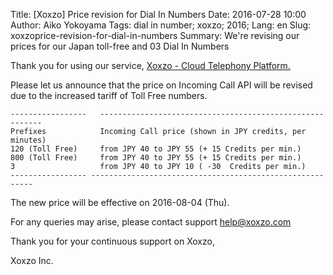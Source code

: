 Title: [Xoxzo] Price revision for Dial In Numbers
Date: 2016-07-28 10:00
Author: Aiko Yokoyama
Tags: dial in number; xoxzo; 2016;
Lang: en
Slug: xoxzoprice-revision-for-dial-in-numbers
Summary: We're revising our prices for our Japan toll-free and 03 Dial In Numbers


Thank you for using our service, [Xoxzo - Cloud Telephony
Platform.](https://www.xoxzo.com/en/)

Please let us announce that the price on Incoming Call API will be
revised due to the increased tariff of Toll Free numbers.

    -----------------   ---------------------------------------------------------
    Prefixes            Incoming Call price (shown in JPY credits, per minutes)
    120 (Toll Free)     from JPY 40 to JPY 55 (+ 15 Credits per min.)
    800 (Toll Free)     from JPY 40 to JPY 55 (+ 15 Credits per min.)
    3                   from JPY 40 to JPY 10 ( -30  Credits per min.)
    ----------------- ---------------------------------------------------------

The new price will be effective on 2016-08-04 (Thu).

For any queries may arise, please contact support <help@xoxzo.com>

Thank you for your continuous support on Xoxzo,

Xoxzo Inc.
